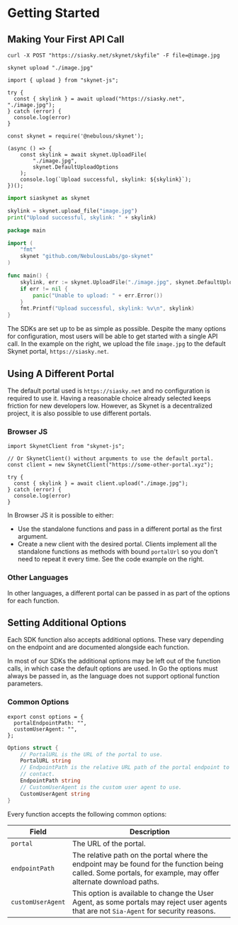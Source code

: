 # Getting Started

## Making Your First API Call

```shell--curl
curl -X POST "https://siasky.net/skynet/skyfile" -F file=@image.jpg
```

```shell--cli
skynet upload "./image.jpg"
```

```javascript--browser
import { upload } from "skynet-js";

try {
  const { skylink } = await upload("https://siasky.net", "./image.jpg");
} catch (error) {
  console.log(error)
}
```

```javascript--node
const skynet = require('@nebulous/skynet');

(async () => {
	const skylink = await skynet.UploadFile(
		"./image.jpg",
		skynet.DefaultUploadOptions
	);
	console.log(`Upload successful, skylink: ${skylink}`);
})();
```

```python
import siaskynet as skynet

skylink = skynet.upload_file("image.jpg")
print("Upload successful, skylink: " + skylink)
```

```go
package main

import (
	"fmt"
	skynet "github.com/NebulousLabs/go-skynet"
)

func main() {
	skylink, err := skynet.UploadFile("./image.jpg", skynet.DefaultUploadOptions)
	if err != nil {
		panic("Unable to upload: " + err.Error())
	}
	fmt.Printf("Upload successful, skylink: %v\n", skylink)
}
```

The SDKs are set up to be as simple as possible. Despite the many options for configuration, most users will be able to get started with a single API call. In the example on the right, we upload the file `image.jpg` to the default Skynet portal, `https://siasky.net`.

## Using A Different Portal

The default portal used is `https://siasky.net` and no configuration is required to use it. Having a reasonable choice already selected keeps friction for new developers low. However, as Skynet is a decentralized project, it is also possible to use different portals.

### Browser JS

```javascript--browser
import SkynetClient from "skynet-js";

// Or SkynetClient() without arguments to use the default portal.
const client = new SkynetClient("https://some-other-portal.xyz");

try {
  const { skylink } = await client.upload("./image.jpg");
} catch (error) {
  console.log(error)
}
```

In Browser JS it is possible to either:

- Use the standalone functions and pass in a different portal as the first argument.
- Create a new client with the desired portal. Clients implement all the standalone functions as methods with bound `portalUrl` so you don't need to repeat it every time. See the code example on the right.

### Other Languages

In other languages, a different portal can be passed in as part of the options for each function.

## Setting Additional Options

Each SDK function also accepts additional options. These vary depending on the endpoint and are documented alongside each function.

<aside class="notice">
In most of our SDKs the additional options may be left out of the function calls, in which case the default options are used. In Go the options must always be passed in, as the language does not support optional function parameters.
</aside>

### Common Options

```javascript--browser
export const options = {
  portalEndpointPath: "",
  customUserAgent: "",
};
```

```go
Options struct {
    // PortalURL is the URL of the portal to use.
    PortalURL string
    // EndpointPath is the relative URL path of the portal endpoint to
    // contact.
    EndpointPath string
    // CustomUserAgent is the custom user agent to use.
    CustomUserAgent string
}
```

Every function accepts the following common options:

Field | Description
----- | -----------
`portal` | The URL of the portal.
`endpointPath` | The relative path on the portal where the endpoint may be found for the function being called. Some portals, for example, may offer alternate download paths.
`customUserAgent` | This option is available to change the User Agent, as some portals may reject user agents that are not `Sia-Agent` for security reasons.
